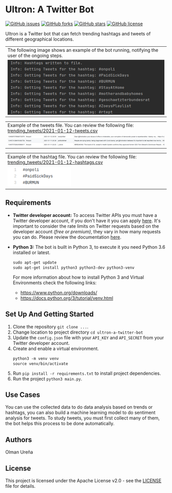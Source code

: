 # Ultron: A Twitter Bot

[![GitHub issues](https://img.shields.io/github/issues/olmaneuh/ultron-a-twitter-bot)](https://github.com/olmaneuh/ultron-a-twitter-bot/issues)
[![GitHub forks](https://img.shields.io/github/forks/olmaneuh/ultron-a-twitter-bot)](https://github.com/olmaneuh/ultron-a-twitter-bot/network)
[![GitHub stars](https://img.shields.io/github/stars/olmaneuh/ultron-a-twitter-bot)](https://github.com/olmaneuh/ultron-a-twitter-bot/stargazers)
[![GitHub license](https://img.shields.io/github/license/olmaneuh/ultron-a-twitter-bot)](https://github.com/olmaneuh/ultron-a-twitter-bot/blob/main/LICENSE)

Ultron is a Twitter bot that can fetch trending hashtags and tweets of different geographical locations.

<table>
  <tr>
    <td>The following image shows an example of the bot running, notifying the user of the ongoing steps.</td>
  </tr>
  <tr>
    <td><img src="./images/demo.png"/></td>
  </tr>
</table>

<table>
  <tr>
    <td>Example of the tweets file. You can review the following file: <a href="https://github.com/olmaneuh/ultron-a-twitter-bot/blob/main/trending_tweets/2021-01-12-tweets.csv">trending_tweets/2021-01-12-tweets.csv</a></td>
  </tr>
  <tr>
    <td><img src="./images/file_example_1.png"/></td>
  </tr>
</table>

<table>
  <tr>
    <td>Example of the hashtag file. You can review the following file: <a href="https://github.com/olmaneuh/ultron-a-twitter-bot/blob/main/trending_tweets/2021-01-12-hashtags.csv">trending_tweets/2021-01-12-hashtags.csv</a></td>
  </tr>
  <tr>
    <td><img src="./images/file_example_2.png"/></td>
  </tr>
</table>

## Requirements

* **Twitter developer account:** To access Twitter APIs you must have a Twitter developer account, 
  if you don't have it you can apply [here](https://developer.twitter.com/en/apply-for-access).
  It's important to consider the rate limits on Twitter requests based on the developer account _(free or premium)_, 
  they vary in how many requests you can do. Please review the documentation 
  [here](https://developer.twitter.com/en/docs/rate-limits).
  
* **Python 3:** The bot is built in Python 3, to execute it you need Python 3.6 installed or latest.
  ```
  sudo apt-get update
  sudo apt-get install python3 python3-dev python3-venv
  ```
  For more information about how to install Python 3  and Virtual Environments check the following links:
  * https://www.python.org/downloads/
  * https://docs.python.org/3/tutorial/venv.html


## Set Up And Getting Started

1. Clone the repository ``` git clone ... ```.
2. Change location to project directory ```cd ultron-a-twitter-bot```
3. Update the ```config.json``` file with your ```API_KEY``` and ```API_SECRET``` from your Twitter developer account.
4. Create and enable a virtual environment. 
    ```
    python3 -m venv venv
    source venv/bin/activate
    ```
5. Run ```pip install -r requirements.txt``` to install project dependencies.
6. Run the project ```python3 main.py```.


## Use Cases

You can use the collected data to do data analysis based on trends or hashtags, you can also build a machine learning 
model to do sentiment analysis for tweets. To study tweets, you must first collect many of them, the bot helps this 
process to be done automatically.


## Authors

Olman Ureña


## License

This project is licensed under the Apache License v2.0 - see the [LICENSE](LICENSE) file for details.
